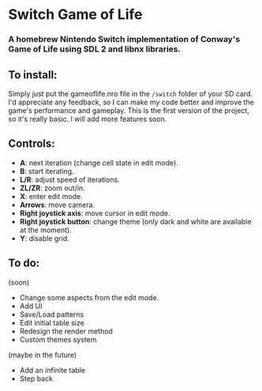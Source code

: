 # Switch Game of Life
### A homebrew Nintendo Switch implementation of Conway's Game of Life using SDL 2 and libnx libraries.

## To install:
Simply just put the gameoflife.nro file in the ` /switch ` folder of your SD card.
I'd appreciate any feedback, so I can make my code better and improve the game's performance and gameplay.
This is the first version of the project, so it's really basic. I will add more features soon.

## Controls:
  - **A**: next iteration (change cell state in edit mode).
  - **B**: start iterating.
  - **L/R**: adjust speed of iterations.
  - **ZL/ZR**: zoom out/in.
  - **X**: enter edit mode.
  - **Arrows**: move camera.
  - **Right joystick axis**: move cursor in edit mode.
  - **Right joystick button**: change theme (only dark and white are available at the moment).
  - **Y**: disable grid.
  

## To do:
(soon)
  - Change some aspects from the edit mode.
  - Add UI
  - Save/Load patterns
  - Edit initial table size
  - Redesign the render method
  - Custom themes system
  
(maybe in the future)
  - Add an infinite table
  - Step back
